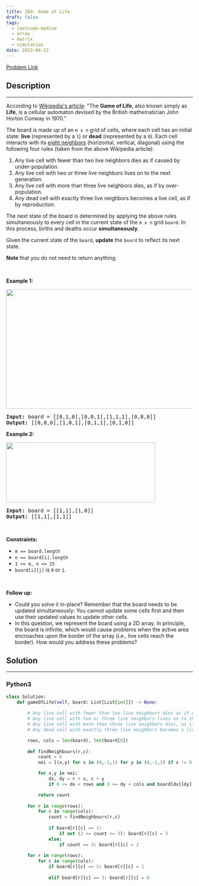 ```yaml
---
title: 289. Game of Life
draft: false
tags: 
  - leetcode-medium
  - array
  - matrix
  - simulation
date: 2022-04-12
---
```


[Problem Link](https://leetcode.com/problems/game-of-life/)

## Description

---
<p>According to <a href="https://en.wikipedia.org/wiki/Conway%27s_Game_of_Life" target="_blank">Wikipedia&#39;s article</a>: &quot;The <b>Game of Life</b>, also known simply as <b>Life</b>, is a cellular automaton devised by the British mathematician John Horton Conway in 1970.&quot;</p>

<p>The board is made up of an <code>m x n</code> grid of cells, where each cell has an initial state: <b>live</b> (represented by a <code>1</code>) or <b>dead</b> (represented by a <code>0</code>). Each cell interacts with its <a href="https://en.wikipedia.org/wiki/Moore_neighborhood" target="_blank">eight neighbors</a> (horizontal, vertical, diagonal) using the following four rules (taken from the above Wikipedia article):</p>

<ol>
	<li>Any live cell with fewer than two live neighbors dies as if caused by under-population.</li>
	<li>Any live cell with two or three live neighbors lives on to the next generation.</li>
	<li>Any live cell with more than three live neighbors dies, as if by over-population.</li>
	<li>Any dead cell with exactly three live neighbors becomes a live cell, as if by reproduction.</li>
</ol>

<p><span>The next state of the board is determined by applying the above rules simultaneously to every cell in the current state of the <code>m x n</code> grid <code>board</code>. In this process, births and deaths occur <strong>simultaneously</strong>.</span></p>

<p><span>Given the current state of the <code>board</code>, <strong>update</strong> the <code>board</code> to reflect its next state.</span></p>

<p><strong>Note</strong> that you do not need to return anything.</p>

<p>&nbsp;</p>
<p><strong class="example">Example 1:</strong></p>
<img alt="" src="https://assets.leetcode.com/uploads/2020/12/26/grid1.jpg" style="width: 562px; height: 322px;" />
<pre>
<strong>Input:</strong> board = [[0,1,0],[0,0,1],[1,1,1],[0,0,0]]
<strong>Output:</strong> [[0,0,0],[1,0,1],[0,1,1],[0,1,0]]
</pre>

<p><strong class="example">Example 2:</strong></p>
<img alt="" src="https://assets.leetcode.com/uploads/2020/12/26/grid2.jpg" style="width: 402px; height: 162px;" />
<pre>
<strong>Input:</strong> board = [[1,1],[1,0]]
<strong>Output:</strong> [[1,1],[1,1]]
</pre>

<p>&nbsp;</p>
<p><strong>Constraints:</strong></p>

<ul>
	<li><code>m == board.length</code></li>
	<li><code>n == board[i].length</code></li>
	<li><code>1 &lt;= m, n &lt;= 25</code></li>
	<li><code>board[i][j]</code> is <code>0</code> or <code>1</code>.</li>
</ul>

<p>&nbsp;</p>
<p><strong>Follow up:</strong></p>

<ul>
	<li>Could you solve it in-place? Remember that the board needs to be updated simultaneously: You cannot update some cells first and then use their updated values to update other cells.</li>
	<li>In this question, we represent the board using a 2D array. In principle, the board is infinite, which would cause problems when the active area encroaches upon the border of the array (i.e., live cells reach the border). How would you address these problems?</li>
</ul>


## Solution

---
### Python3
``` py title='game-of-life'
class Solution:
    def gameOfLife(self, board: List[List[int]]) -> None:
        
        # Any live cell with fewer than two live neighbors dies as if caused by under-population.
        # Any live cell with two or three live neighbors lives on to the next generation.
        # Any live cell with more than three live neighbors dies, as if by over-population.
        # Any dead cell with exactly three live neighbors becomes a live cell, as if by reproduction.

        rows, cols = len(board), len(board[0])
        
        def findNeighbours(r,c):
            count = 0
            nei = [(x,y) for x in (0,-1,1) for y in (0,-1,1) if x != 0 or y != 0]

            for x,y in nei:
                dx, dy = r + x, c + y
                if 0 <= dx < rows and 0 <= dy < cols and board[dx][dy] % 2: count += 1

            return count
            
        for r in range(rows):
            for c in range(cols):
                count = findNeighbours(r,c)
                
                if board[r][c] == 1:
                    if not (2 <= count <= 3): board[r][c] = 3
                else:
                    if count == 3: board[r][c] = 2
        
        for r in range(rows):
            for c in range(cols):
                if board[r][c] == 2: board[r][c] = 1
                
                elif board[r][c] == 3: board[r][c] = 0
    
                            
                            
        
        
```

